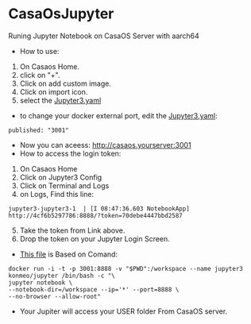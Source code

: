 # CasaOsJupyter
Runing Jupyter Notebook on CasaOS Server with aarch64
- How to use:
1. On Casaos Home.
2. click on "+".
3. Click on add custom image.
4. Click on import icon.
5. select the [Jupyter3.yaml](https://github.com/hqnicolas/CasaOsJupyter/blob/main/jupyter3.yaml)
- to change your docker external port, edit the [Jupyter3.yaml](https://github.com/hqnicolas/CasaOsJupyter/blob/main/jupyter3.yaml):
```
published: "3001"
```
- Now you can aceess: http://casaos.yourserver:3001
- How to access the login token:
1. On Casaos Home
2. Click on Jupyter3 Config
3. Click on Terminal and Logs
4. on Logs, Find this line:
```
jupyter3-jupyter3-1  | [I 08:47:36.603 NotebookApp] http://4cf6b5297786:8888/?token=70debe4447bbd2587
```
5. Take the token from Link above.
6. Drop the token on your Jupyter Login Screen.
- [This file](https://github.com/hqnicolas/CasaOsJupyter/blob/main/jupyter3.yaml) is Based on Comand:
```
docker run -i -t -p 3001:8888 -v "$PWD":/workspace --name jupyter3 konmeo/jupyter /bin/bash -c "\
jupyter notebook \
--notebook-dir=/workspace --ip='*' --port=8888 \
--no-browser --allow-root"
``` 
- Your Jupiter will access your USER folder From CasaOS server.
